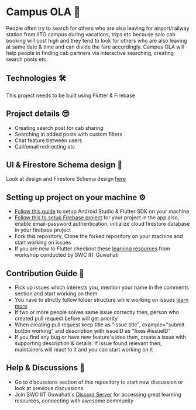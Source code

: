 # Campus OLA 🚕
People often try to search for others who are also leaving for airport/railway station from IITG campus during vacations, trips etc because solo cab booking will cost high and they tend to look for others who are also leaving at same date & time and can divide the fare accordingly. Campus OLA will help people in finding cab partners via interactive searching, creating search posts etc.

## Technologies 🛠️
This project needs to be built using Flutter & Firebase

## Project details 😎
- Creating search post for cab sharing
- Searching in added posts with custom filters
- Chat feature between users
- Call/email redirecting etc

## UI & Firestore Schema design 🦄
Look at design and Firestore Schema design [here](https://www.figma.com/file/V478qN81WQ0nGJi0QKtPJI/Campus-OLA-Design?node-id=0%3A1)

## Setting up project on your machine ⚙️
- [Follow this guide](https://swciitg.notion.site/Day-1-f6ea19b1d7ff410e8ec03683772f4cd0) to setup Android Studio & Flutter SDK on your machine
- [Follow this to setup Firebase project](https://www.youtube.com/watch?v=sz4slPFwEvs) for your project in the app also, enable email-password authentication, initialize cloud firestore database in your firebase project
- Fork this repository, Clone the forked repository on your machine and start working on issues
- If you are new to Flutter checkout these [learning resources](https://swciitg.notion.site/8eb17b6e8f034d7cbd04f98054640cd0?v=50726fa13f6d40c1882448900ee36b03) from workshop conducted by SWC IIT Guwahati

## Contribution Guide 🤠
- Pick up issues which interests you, mention your name in the comments section and start working on them
- You have to strictly follow folder structure while working on issues [learn more](https://www.geeksforgeeks.org/flutter-file-structure/)
- If two or more people solves same issue correctly then, person who created pull request before will get priority
- When creating pull request keep title as "issue title", example="submit button working" and description with issueID as "fixes #issueID"
- If you find any bug or have new feature's idea then, create a issue with supporting description & details. If issue found relevant then, maintainers will react to it and you can start working on it

## Help & Discussions 🙌
- Go to discussions section of this repository to start new discussion or look at previous discussions.
- Join SWC IIT Guwahati's [Discord Server](https://discord.gg/2QUrA8HgWx) for accessing great learning resources, connecting with awesome community


